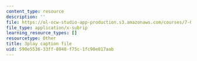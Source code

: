 ```yaml
---
content_type: resource
description: ''
file: https://ol-ocw-studio-app-production.s3.amazonaws.com/courses/7-016-introductory-biology-fall-2018/590e553633ff8048f75c1fc90e017aab_7afYLl70cO0.srt
file_type: application/x-subrip
learning_resource_types: []
resourcetype: Other
title: 3play caption file
uid: 590e5536-33ff-8048-f75c-1fc90e017aab
---
```

